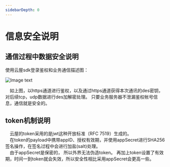 ```yaml
---
sidebarDepth: 0
---
```



# 信息安全说明

## 通信过程中数据安全说明

使用云屋sdk登录鉴权和业务通信描述图：

![Image text](/images/safety_desc.png)

&emsp;如上图，以https通道进行鉴权，以及通过https通道获得本次通讯的des密钥，对后续tcp，udp数据进行des加解密处理。 只要业务服务器不泄漏鉴权帐号信息，通信就是安全的。

## token机制说明

&emsp;云屋的token采用的是jwt这种开放标准（RFC 7519）生成的。  
&emsp;在token的payload中携带appID、授权有效期，并使用appSecret进行SHA256签名操作，在签名过程中会进行加盐(salt)处理。  
&emsp;由于appSecret是保密的， 所以外界无法伪造token。 再加上token设置了有效期，时间一到token就会失效，所以安全性相比采用appSecret会更高一些。
